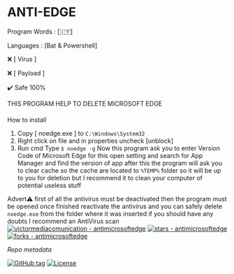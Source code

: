 # ANTI-EDGE
Program Words : [🇮🇹]

Languages : [Bat & Powershell]

❌ [ Virus ]

❌ [ Payload ]

✔️ Safe 100%

THIS PROGRAM HELP TO DELETE MICROSOFT EDGE
####
How to install
1. Copy [ noedge.exe ] to `C:\Windows\System32`
2. Right click on file and in properties uncheck [unblock]
3. Run cmd
Type
`$ noedge -g`
Now this program ask you to enter Version Code of Microsoft Edge for this
open setting and search for App Manager and find the version of app
after this the program will ask you to clear cache so the cache are located to `%TEMP%` folder so it will be up to you for deletion but I recommend it to clean your computer of potential useless stuff

Advert⚠️
first of all the antivirus must be deactivated then the program must be opened
once finished reactivate the antivirus and you can safely delete `noedge.exe` from the folder 
where it was inserted if you should have any doubts
I recommend an AntiVirus scan
[![victormediacomunication - antimicrosoftedge](https://img.shields.io/static/v1?label=victormediacomunication&message=antimicrosoftedge&color=blue&logo=github)](https://github.com/victormediacomunication/antimicrosoftedge)
[![stars - antimicrosoftedge](https://img.shields.io/github/stars/victormediacomunication/antimicrosoftedge?style=social)](https://github.com/victormediacomunication/antimicrosoftedge)
[![forks - antimicrosoftedge](https://img.shields.io/github/forks/victormediacomunication/antimicrosoftedge?style=social)](https://github.com/victormediacomunication/antimicrosoftedge)

_Repo metadata_


[![GitHub tag](https://img.shields.io/github/tag/victormediacomunication/antimicrosoftedge?include_prereleases=&sort=semver&color=blue)](https://github.com/victormediacomunication/antimicrosoftedge/releases/)
[![License](https://img.shields.io/badge/License-MIT-blue)](#license)
